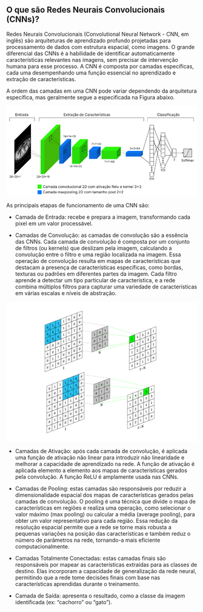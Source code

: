 ## O que são Redes Neurais Convolucionais (CNNs)?

Redes Neurais Convolucionais (Convolutional Neural Network - CNN, em inglês) são arquiteturas de aprendizado profundo projetadas para processamento de dados com estrutura espacial, como imagens. O grande diferencial das CNNs é a habilidade de identificar automaticamente características relevantes nas imagens, sem precisar de intervenção humana para esse processo. A CNN é composta por camadas
específicas, cada uma desempenhando uma função essencial no aprendizado e extração
de características.

A ordem das camadas em uma CNN pode variar dependendo da arquitetura específica, mas geralmente segue a especificada na Figura abaixo.

<div align="center">
<img src="imgs/CNN.png" alt="Rede CNN" width="900"/>
</div>


As principais etapas de funcionamento de uma CNN são:

- Camada de Entrada: recebe e prepara a imagem, transformando cada pixel em um valor processável.

- Camadas de Convolução: as camadas de convolução são a essência das CNNs.
Cada camada de convolução é composta por um conjunto de filtros (ou kernels) que deslizam pela imagem, calculando a convolução entre o filtro e uma região localizada na imagem. Essa operação de convolução resulta em mapas de características que destacam a presença de características específicas, como bordas, texturas ou padrões em diferentes partes da imagem. Cada filtro aprende a detectar um tipo particular de característica, e a rede combina múltiplos filtros para capturar uma variedade de características em várias escalas e níveis de abstração. 


<div align="center">
<img src="imgs/conv.png" alt="Convolução" width="900"/>
</div>


- Camadas de Ativação: após cada camada de convolução, é aplicada uma função
de ativação não linear para introduzir não linearidade e melhorar a capacidade de aprendizado na rede. A função de ativação é aplicada elemento a elemento aos
mapas de características gerados pela convolução. A função ReLU é amplamente
usada nas CNNs.

- Camadas de Pooling: estas camadas são responsáveis por reduzir a dimensionalidade espacial dos mapas de características gerados pelas camadas de convolução. O pooling é uma técnica que divide o mapa de características em regiões e realiza uma operação, como selecionar o valor máximo (max pooling) ou calcular a média (average pooling), para obter um valor representativo para cada região. Essa redução da resolução espacial permite que a rede se torne mais robusta a pequenas variações na posição das características e também reduz o número de parâmetros na rede, tornando-a mais eficiente computacionalmente.

- Camadas Totalmente Conectadas: estas camadas finais são responsáveis por mapear as características extraídas para as classes de destino. Elas incorporam a capacidade de generalização da rede neural, permitindo que a rede tome decisões finais com base nas características aprendidas durante o treinamento.

- Camada de Saída: apresenta o resultado, como a classe da imagem identificada (ex: “cachorro” ou “gato”).